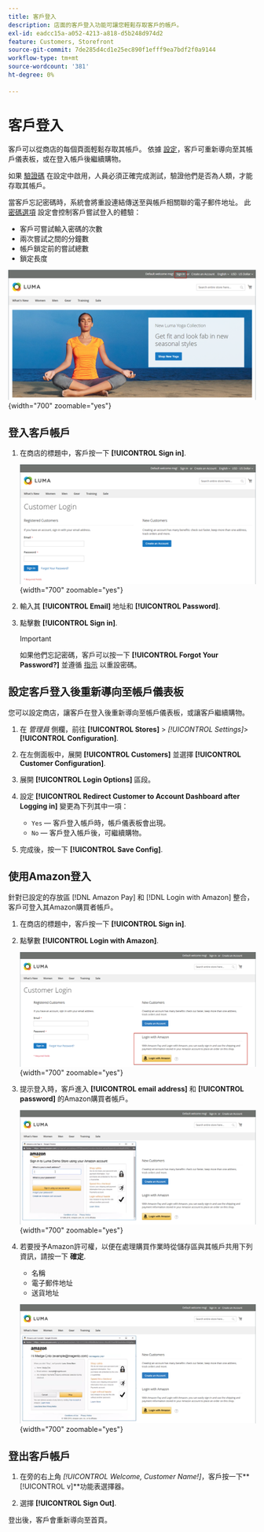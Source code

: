 ```yaml
---
title: 客戶登入
description: 店面的客戶登入功能可讓您輕鬆存取客戶的帳戶。
exl-id: eadcc15a-a052-4213-a818-d5b248d974d2
feature: Customers, Storefront
source-git-commit: 7de285d4cd1e25ec890f1efff9ea7bdf2f0a9144
workflow-type: tm+mt
source-wordcount: '381'
ht-degree: 0%

---
```


# 客戶登入

客戶可以從商店的每個頁面輕鬆存取其帳戶。 依據 [設定](../customers/account-options-new.md)，客戶可重新導向至其帳戶儀表板，或在登入帳戶後繼續購物。

如果 [驗證碼](../systems/security-captcha.md) 在設定中啟用，人員必須正確完成測試，驗證他們是否為人類，才能存取其帳戶。

當客戶忘記密碼時，系統會將重設連結傳送至與帳戶相關聯的電子郵件地址。 此 [密碼選項](../customers/password-options.md) 設定會控制客戶嘗試登入的體驗：

- 客戶可嘗試輸入密碼的次數
- 兩次嘗試之間的分鐘數
- 帳戶鎖定前的嘗試總數
- 鎖定長度

![店面標題上的登入連結](assets/storefront-sign-in-create-account.png){width="700" zoomable="yes"}

## 登入客戶帳戶

1. 在商店的標題中，客戶按一下 **[!UICONTROL Sign in]**.

   ![客戶登入](assets/login.png){width="700" zoomable="yes"}

1. 輸入其 **[!UICONTROL Email]** 地址和 **[!UICONTROL Password]**.

1. 點擊數 **[!UICONTROL Sign in]**.

   >[!IMPORTANT]
   >
   >如果他們忘記密碼，客戶可以按一下 **[!UICONTROL Forgot Your Password?]** 並遵循 [指示](../customers/password-reset.md) 以重設密碼。

## 設定客戶登入後重新導向至帳戶儀表板

您可以設定商店，讓客戶在登入後重新導向至帳戶儀表板，或讓客戶繼續購物。

1. 在 _管理員_ 側欄，前往 **[!UICONTROL Stores]** > _[!UICONTROL Settings]_>**[!UICONTROL Configuration]**.

1. 在左側面板中，展開 **[!UICONTROL Customers]** 並選擇 **[!UICONTROL Customer Configuration]**.

1. 展開 **[!UICONTROL Login Options]** 區段。

1. 設定 **[!UICONTROL Redirect Customer to Account Dashboard after Logging in]** 變更為下列其中一項：

   - `Yes`  — 客戶登入帳戶時，帳戶儀表板會出現。
   - `No`  — 客戶登入帳戶後，可繼續購物。

1. 完成後，按一下 **[!UICONTROL Save Config]**.

## 使用Amazon登入

針對已設定的存放區 [!DNL Amazon Pay] 和 [!DNL Login with Amazon] 整合，客戶可登入其Amazon購買者帳戶。

1. 在商店的標題中，客戶按一下 **[!UICONTROL Sign in]**.

1. 點擊數 **[!UICONTROL Login with Amazon]**.

   ![使用Amazon登入](assets/amazon-pay.png){width="700" zoomable="yes"}

1. 提示登入時，客戶進入 **[!UICONTROL email address]** 和 **[!UICONTROL password]** 的Amazon購買者帳戶。

   ![輸入Amazon認證](assets/amazon-popup1.png){width="700" zoomable="yes"}

1. 若要授予Amazon許可權，以便在處理購買作業時從儲存區與其帳戶共用下列資訊，請按一下 **確定**.

   - 名稱
   - 電子郵件地址
   - 送貨地址

   ![授予共用資料的許可權](assets/amazon-popup2.png){width="700" zoomable="yes"}

## 登出客戶帳戶

1. 在旁的右上角  _[!UICONTROL Welcome, Customer Name!]_，客戶按一下&#x200B;**[!UICONTROL v]**功能表選擇器。

1. 選擇 **[!UICONTROL Sign Out]**.

登出後，客戶會重新導向至首頁。
